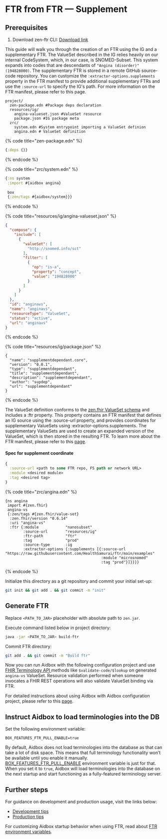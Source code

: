 # FTR from FTR — Supplement

## Prerequisites

1. Download zen-ftr CLI: [Download link](https://github.com/HealthSamurai/ftr/releases/latest/download/zen.jar)

This guide will walk you through the creation of an FTR using the IG and a supplementary FTR. The ValueSet described in the IG relies heavily on our internal CodeSystem, which, in our case, is SNOMED-Subset. This system expands into codes that are descendants of `"Angina (disorder)" (194828000)`. The supplementary FTR is stored in a remote GitHub source-code repository. You can customize the `:extractor-options.supplements` property in the FTR manifest to provide additional supplementary FTRs and use the `:source-url` to specify the IG's path. For more information on the FTR manifest, please refer to this page.

```
project/
  zen-package.edn #Package deps declaration
  resources/ig/
    angina-valueset.json #ValueSet resource
    package.json #IG package meta
  zrc/
    system.edn #System entrypoint importing a ValueSet definion
    angina.edn # ValueSet definition
```

{% code title="zen-package.edn" %}
```clojure
{:deps {}}
```
{% endcode %}

{% code title="zrc/system.edn" %}
```clojure
{:ns system
 :import #{aidbox angina}
 
 box
 {:zen/tags #{aidbox/system}}}
```
{% endcode %}

{% code title="resources/ig/angina-valueset.json" %}
```json
{
  "compose": {
    "include": [
      {
        "valueSet": [
          "http://snomed.info/sct"
        ],
        "filter": [
          {
            "op": "is-a",
            "property": "concept",
            "value": "194828000"
          }
        ]
      }
    ]
  },
  "id": "anginavs",
  "name": "anginavs",
  "resourceType": "ValueSet",
  "status": "active",
  "url": "anginavs"
}
```
{% endcode %}

{% code title="resources/ig/package.json" %}
```
{
  "name": "supplementdependant.core",
  "version": "0.0.1",
  "type": "supplementdependant",
  "title": "supplementdependant",
  "description": "supplementdependant",
  "author": "supdep",
  "url": "supplementdependant"
}
```
{% endcode %}

The ValueSet definition conforms to the [zen.fhir ValueSet schema](../../../profiling-and-validation/profiling-with-zen-lang/) and includes a :ftr property. This property contains an FTR manifest that defines an IG source using the :source-url property, and provides coordinates for supplementary ValueSets using :extractor-options.supplements. The supplementary ValueSets are used to create an expanded version of the ValueSet, which is then stored in the resulting FTR. To learn more about the FTR manifest, please refer to this [page](../ftr-manifest.md).

#### Spec for supplement coordinate

```clojure
{
  :source-url <path to some FTR repo, FS path or network URL>
  :module <desired module> 
  :tag <desired tag>
}
```

{% code title="zrc/angina.edn" %}
```
{ns angina
 import #{zen.fhir}
 angina-vs
 {:zen/tags #{zen.fhir/value-set}
  :zen.fhir/version "0.6.14"
  :uri "angina-vs"
  :ftr {:module            "nanosubset"
        :source-url        "resources/ig"
        :ftr-path          "ftr"
        :tag               "prod"
        :source-type       :ig
        :extractor-options {:supplements [{:source-url "https://raw.githubusercontent.com/HealthSamurai/ftr/main/examples"
                                           :module "microsnomed"
                                           :tag "prod"}]}}}}
```
{% endcode %}

Initialize this directory as a git repository and commit your initial set-up:

```bash
git init && git add . && git commit -m "init"
```

## Generate FTR

Replace `<PATH_TO_JAR>` placeholder with absolute path to `zen.jar`.

Execute command listed below in project directory:

```bash
java -jar <PATH_TO_JAR> build-ftr
```

Commit FTR directory:

```bash
git add . && git commit -m "Build ftr"
```

Now you can run Aidbox with the following configuration project and use [FHIR Terminology API ](../../valueset/)methods like `$validate-code/$lookup` on generated `angina-vs` ValueSet. Resource validation performed when someone invocates a FHIR REST operations will also validate ValueSet binding via FTR.

For detailed instructions about using Aidbox with Aidbox configuration project, please refer to this [page](../../../../getting-started/run-aidbox-locally-with-docker/).

## Instruct Aidbox to load terminologies into the DB

Set the following environment variable:

```
BOX_FEATURES_FTR_PULL_ENABLE=true
```

By default, Aidbox does not load terminologies into the database as that can take a lot of disk space. This means that full terminology functionality won’t be available until you enable it manually. [BOX\_FEATURES\_FTR\_PULL\_ENABLE](../../../../reference/configuration/environment-variables/ftr.md) environment variable is just for that. When you set it to `true`, Aidbox will load terminologies into the database on the next startup and start functioning as a fully-featured terminology server.

## Further steps

For guidance on development and production usage, visit the links below:

* [Development tips](../../../../aidbox-configuration/aidbox-zen-lang-project/setting-up-a-configuration-project.md#tips-for-local-development)
* [Production tips](../../../../aidbox-configuration/aidbox-zen-lang-project/setting-up-a-configuration-project.md#tips-for-production)

For customizing Aidbox startup behavior when using FTR, read about [FTR environment variables](../../../../reference/configuration/environment-variables/ftr.md).

